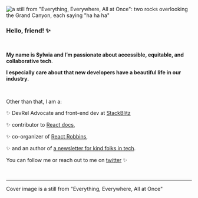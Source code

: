 ![a still from "Everything, Everywhere, All at Once": two rocks overlooking the Grand Canyon, each saying "ha ha ha"](https://pbs.twimg.com/profile_banners/1111007023041310725/1652804175/1500x500)

### Hello, friend! ✨
<br/>

**My name is Sylwia and I’m passionate about accessible, equitable, and collaborative tech**. 

**I especially care about that new developers have a beautiful life in our industry**.

<br/>

Other than that, I am a:

✨ DevRel Advocate and front-end dev at [StackBlitz](stackblitz.com)

✨ contributor to [React docs](https://github.com/reactjs/reactjs.org/blob/aa70dcedc6db07987a814dba2b296cc4c5219860/beta/src/pages/community/acknowledgements.md#react-docs-react-docs), 

✨ co-organizer of [React Robbins](https://www.reactrobins.com/), 

✨ and an author of [a newsletter for kind folks in tech](https://buttondown.email/sylwia).


You can follow me or reach out to me on [twitter](https://twitter.com/SylwiaVargas) ✨

<br/>

---
Cover image is a still from "Everything, Everywhere, All at Once"
